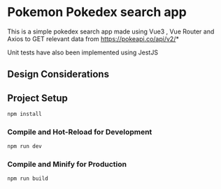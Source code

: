 # Pokemon Pokedex search app

This is a simple pokedex search app made using Vue3 , Vue Router and Axios to GET relevant data from https://pokeapi.co/api/v2/*

Unit tests have also been implemented using JestJS

## Design Considerations

## Project Setup

```sh
npm install
```

### Compile and Hot-Reload for Development

```sh
npm run dev
```

### Compile and Minify for Production

```sh
npm run build
```

